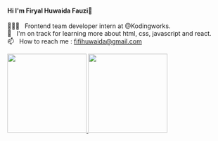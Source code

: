 
#### Hi I'm Firyal Huwaida Fauzi👋
👨🏼‍💻 &nbsp; Frontend team developer intern at @Kodingworks.\
🌱 &nbsp; I'm on track for learning more about html, css, javascript and react.\
📫 &nbsp; How to reach me : fifihuwaida@gmail.com

<!-- ### 🛠 &nbsp;Tech I Use
![Visual Studio Code](https://img.shields.io/badge/-Visual%20Studio%20Code-05122A?style=flat&logo=visual-studio-code&logoColor=007ACC)&nbsp;
 -->
<p/>
<!-- ### ⚙️ &nbsp;GitHub Analytics -->
<p align="left">
<a href="https://github.com/firyaldev">
  <img height="180em" src="https://github-readme-stats.vercel.app/api?username=firyaldev&show_icons=true&theme=algolia&include_all_commits=true&count_private=true" /> 
  <img height="180em" src="https://github-readme-stats-eight-theta.vercel.app/api/top-langs/?username=firyaldev&layout=compact&langs_count=8&theme=algolia" />
 </a>
 </p>

<!-- ### 🤝🏻 &nbsp;Connect with Me
<p>
<a href="https://linkedin.com/in/https://www.linkedin.com/in/firyal-huwaida-fauzi/">
  <img src="https://img.shields.io/badge/-Linkedin-0077B5?style=flat&logo=Linkedin&logoColor=white"/>
</a>
</p> -->
  
<!---
firyalhuwaida/firyalhuwaida is a ✨ special ✨ repository because its `README.md` (this file) appears on your GitHub profile.
You can click the Preview link to take a look at your changes.
--->
